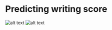 # Predicting writing score
![alt text](<https://github.com/minhAI2045/Predicting-writing-score/raw/main/Fit the model/Performance comparison table of models.png>)
![alt text](<https://github.com/minhAI2045/Predicting-writing-score/raw/main/Fit the model/RandomForestRegressor.png>)


